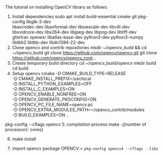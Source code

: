 The tutorial on installing OpenCV library as follows:
1. Install dependencies
sudo apt install build-essential cmake git pkg-config libgtk-3-dev \
    libavcodec-dev libavformat-dev libswscale-dev libv4l-dev \
    libxvidcore-dev libx264-dev libjpeg-dev libpng-dev libtiff-dev \
    gfortran openexr libatlas-base-dev python3-dev python3-numpy \
    libtbb2 libtbb-dev libdc1394-22-dev
2. Clone opencv and contrib repositories
mkdir ~/opencv_build && cd ~/opencv_build
git clone https://github.com/opencv/opencv.git
git clone https://github.com/opencv/opencv_cont...
3. Create temporary build directory
cd ~/opencv_build/opencv
mkdir build
cd build
4. Setup opencv
cmake -D CMAKE_BUILD_TYPE=RELEASE \
 -D CMAKE_INSTALL_PREFIX=/usr/local \
 -D INSTALL_PYTHON_EXAMPLES=OFF \
 -D INSTALL_C_EXAMPLES=ON \
 -D OPENCV_ENABLE_NONFREE=ON \
 -D OPENCV_GENERATE_PKGCONFIG=ON \
 -D OPENCV_PC_FILE_NAME=opencv.pc \
 -D OPENCV_EXTRA_MODULES_PATH=~/opencv_contrib/modules \
 -D BUILD_EXAMPLES=ON ..

pkg-config --cflags opencv
5. compilation process
make -j{number of processors' cores}


6. make install

7. import opencv package
OPENCV = `pkg-config opencv4 --cflags --libs`